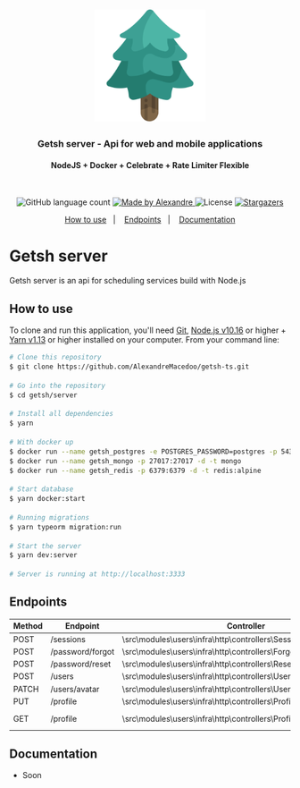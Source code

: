 <h1 align="center">
  <img alt="getsh" title="getsh" src="../.github/logo.svg" width="200px" />
</h1>

<h3 align="center">
  Getsh server - Api for web and mobile applications
</h3>

<h4 align="center">
  NodeJS + Docker + Celebrate + Rate Limiter Flexible
</h4>
</br>


<p align="center">
  <img alt="GitHub language count" src="https://img.shields.io/github/languages/count/AlexandreMacedoo/getsh-ts?color=%2304D361">

  <a href="https://github.com/AlexandreMacedoo">
    <img alt="Made by Alexandre" src="https://img.shields.io/badge/made%20by-Alexandre-%2304D361">
  </a>

  <img alt="License" src="https://img.shields.io/badge/license-MIT-%2304D361">

  <a href="https://github.com/AlexandreMacedoo/getsh-ts/stargazers">
    <img alt="Stargazers" src="https://img.shields.io/github/stars/AlexandreMacedoo/getsh-ts?style=social">
  </a>
</p>

<p align="center">
  <a href="#how-to-use">How to use</a>&nbsp;&nbsp;&nbsp;|&nbsp;&nbsp;&nbsp;
  <a href="#endpoints">Endpoints</a>&nbsp;&nbsp;&nbsp;|&nbsp;&nbsp;&nbsp;
  <a href="#documentation">Documentation</a>
</p>


# Getsh server
Getsh server is an api for scheduling services build with Node.js

## How to use
To clone and run this application, you'll need [Git](https://git-scm.com), [Node.js v10.16][nodejs] or higher + [Yarn v1.13][yarn] or higher installed on your computer. From your command line:

```bash
# Clone this repository
$ git clone https://github.com/AlexandreMacedoo/getsh-ts.git

# Go into the repository
$ cd getsh/server

# Install all dependencies
$ yarn

# With docker up
$ docker run --name getsh_postgres -e POSTGRES_PASSWORD=postgres -p 5432:5432 -d postgres
$ docker run --name getsh_mongo -p 27017:27017 -d -t mongo
$ docker run --name getsh_redis -p 6379:6379 -d -t redis:alpine

# Start database
$ yarn docker:start

# Running migrations
$ yarn typeorm migration:run

# Start the server
$ yarn dev:server

# Server is running at http://localhost:3333
```

## Endpoints

Method | Endpoint | Controller | Action | Authentication
--- | --- | --- | --- | ---
POST   | /sessions                        | \src\modules\users\infra\http\controllers\SessionController                         | store      | no
POST   | /password/forgot                 | \src\modules\users\infra\http\controllers\ForgotPasswordController                  | store      | no
POST   | /password/reset                  | \src\modules\users\infra\http\controllers\ResetPasswordController                   | store      | no
POST   | /users                           | \src\modules\users\infra\http\controllers\UsersController                           | store      | no
PATCH  | /users/avatar                    | \src\modules\users\infra\http\controllers\UserAvatarController                      | update     | yes
PUT    | /profile                         | \src\modules\users\infra\http\controllers\ProfileController                         | update     | yes
GET    | /profile                         | \src\modules\users\infra\http\controllers\ProfileController                         | list one   | yes


## Documentation
- Soon

[nodejs]: https://nodejs.org/
[yarn]: https://yarnpkg.com/
